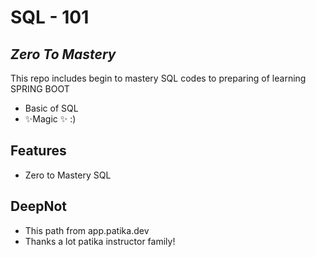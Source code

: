 # SQL - 101 
## _Zero To Mastery_ 

This repo includes begin to mastery SQL codes to preparing of learning SPRING BOOT

- Basic of SQL
- ✨Magic ✨  :)

## Features

- Zero to Mastery SQL

## DeepNot

- This path from app.patika.dev
- Thanks a lot patika instructor family!
